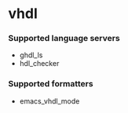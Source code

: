 # vhdl

### Supported language servers

- ghdl_ls
- hdl_checker

### Supported formatters

- emacs_vhdl_mode
